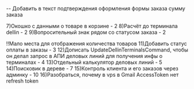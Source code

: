 [comment]: <> (1&#41;Видимая граница шапки - 0)

[comment]: <> (2&#41;Не удалось провести расчёты, вы можете провести расчёты вручную - 0)

[comment]: <> (3&#41;Изменить форму текста информации &#40;на почте есть пример&#41; - 0)

[comment]: <> (4&#41;Подтверждение оформления заказа - 0)
-- Добавить в текст подтверждения оформления формы заказа сумму заказа

[comment]: <> (5&#41;Убираем регистрацию юр. лиц - 1)

[comment]: <> (6&#41;При нажатии на минус товара, если в корзине остался один товар предупреждать о том, что товар уйдет из корзины - 1)
7)Окошко с данными о товаре в корзине - 2
8)Расчёт до терминала dellin - 2
9)Вопросительный знак рядом со статусом заказа - 2

[comment]: <> (10&#41;Количество товаров на значке корзины - 3)
!!Мало места для отображения количества товаров
11)Добавить статус оплаты в заказы - 3
12)Дописать UpdateDellinTerminalsCommand, чтобы он делал запрос в АПИ деловых линий для получения инфы о терминалах - 4
13)Отдельный калькулятор деловых линий - 5
14)Поисковик в дереве - 7
15)Контроль клиента и его заказов через админку - 10
16)Разобраться, почему в vps в Gmail AccessToken нет refresh token